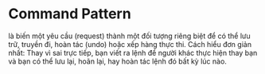 # Command Pattern 
là biến một yêu cầu (request) thành một đối tượng riêng biệt để có thể lưu trữ, truyền đi, hoàn tác (undo) hoặc xếp hàng thực thi.
Cách hiểu đơn giản nhất:
Thay vì sai trực tiếp, bạn viết ra lệnh để người khác thực hiện thay bạn và bạn có thể lưu lại, hoãn lại, hay hoàn tác lệnh đó bất kỳ lúc nào.
